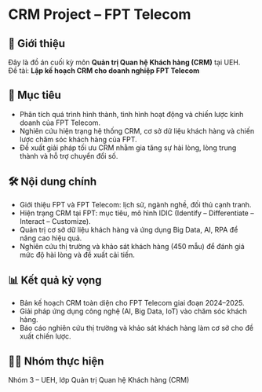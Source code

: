 # CRM Project – FPT Telecom

## 📖 Giới thiệu
Đây là đồ án cuối kỳ môn **Quản trị Quan hệ Khách hàng (CRM)** tại UEH.  
Đề tài: **Lập kế hoạch CRM cho doanh nghiệp FPT Telecom**

## 🎯 Mục tiêu
- Phân tích quá trình hình thành, tình hình hoạt động và chiến lược kinh doanh của FPT Telecom.  
- Nghiên cứu hiện trạng hệ thống CRM, cơ sở dữ liệu khách hàng và chiến lược chăm sóc khách hàng của FPT. 
- Đề xuất giải pháp tối ưu CRM nhằm gia tăng sự hài lòng, lòng trung thành và hỗ trợ chuyển đổi số.  

## 🛠️ Nội dung chính
- Giới thiệu FPT và FPT Telecom: lịch sử, ngành nghề, đối thủ cạnh tranh.  
- Hiện trạng CRM tại FPT: mục tiêu, mô hình IDIC (Identify – Differentiate – Interact – Customize).  
- Quản trị cơ sở dữ liệu khách hàng và ứng dụng Big Data, AI, RPA để nâng cao hiệu quả.  
- Nghiên cứu thị trường và khảo sát khách hàng (450 mẫu) để đánh giá mức độ hài lòng và đề xuất cải tiến.  

## 📊 Kết quả kỳ vọng
- Bản kế hoạch CRM toàn diện cho FPT Telecom giai đoạn 2024–2025.  
- Giải pháp ứng dụng công nghệ (AI, Big Data, IoT) vào chăm sóc khách hàng.  
- Báo cáo nghiên cứu thị trường và khảo sát khách hàng làm cơ sở cho đề xuất chiến lược.  

## 👨‍💻 Nhóm thực hiện
Nhóm 3 – UEH, lớp Quản trị Quan hệ Khách hàng (CRM)
